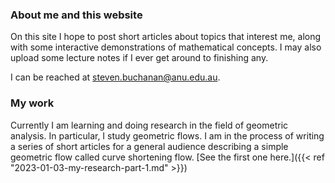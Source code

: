 ### About me and this website



On this site I hope to post short articles about topics that interest me, along with some interactive demonstrations of mathematical concepts.
I may also upload some lecture notes if I ever get around to finishing any.

I can be reached at steven.buchanan@anu.edu.au.

### My work

Currently I am learning and doing research in the field of geometric analysis.
In particular, I study geometric flows.
I am in the process of writing a series of short articles for a general audience describing a simple geometric flow called curve shortening flow.
[See the first one here.]({{< ref "2023-01-03-my-research-part-1.md" >}})
